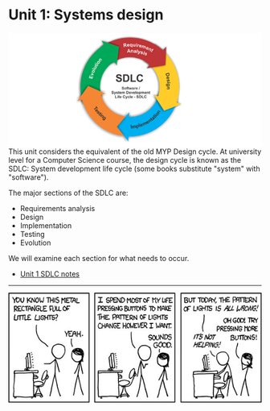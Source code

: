 # Unit 1: Systems design

<img src="img/sdlc.png" style="float:right">
This unit considers the equivalent of the old MYP Design cycle. At university level for a Computer Science course, the design cycle is known as the SDLC: System development life cycle (some books substitute "system" with "software").

The major sections of the SDLC are:

* Requirements analysis
* Design
* Implementation
* Testing
* Evolution

We will examine each section for what needs to occur.

* [Unit 1 SDLC notes](unit-1-sdlc.pdf)

---

![](img/end.png)
